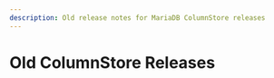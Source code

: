 ```yaml
---
description: Old release notes for MariaDB ColumnStore releases
---
```


# Old ColumnStore Releases

